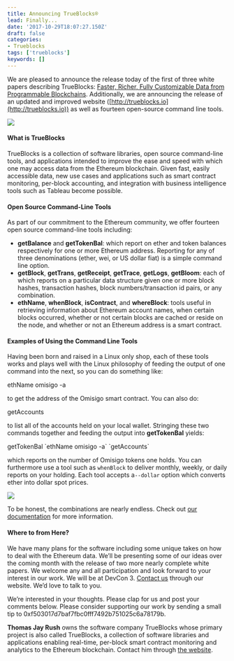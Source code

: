 ```yaml
---
title: Announcing TrueBlocks®
lead: Finally...
date: '2017-10-29T18:07:27.150Z'
draft: false
categories:
- Trueblocks
tags: ['trueblocks']
keywords: []
---
```


We are pleased to announce the release today of the first of three white papers describing TrueBlocks: [Faster, Richer, Fully Customizable Data from Programmable Blockchains](http://trueblocks.io/wp-content/uploads/2017/10/2017-Rush-Faster-Richer-Fully-Customizable-Data-from-Programmable-Blockchains.pdf). Additionally, we are announcing the release of an updated and improved website ([http://trueblocks.io](http://trueblocks.io)) as well as fourteen open-source command line tools.

![](/blog/img/020-Announcing-TrueBlocks-001.png)

#### What is TrueBlocks

TrueBlocks is a collection of software libraries, open source command-line tools, and applications intended to improve the ease and speed with which one may access data from the Ethereum blockchain. Given fast, easily accessible data, new use cases and applications such as smart contract monitoring, per-block accounting, and integration with business intelligence tools such as Tableau become possible.

#### Open Source Command-Line Tools

As part of our commitment to the Ethereum community, we offer fourteen open source command-line tools including:

* **getBalance** and **getTokenBal**: which report on ether and token balances respectively for one or more Ethereum address. Reporting for any of three denominations (ether, wei, or US dollar fiat) is a simple command line option.
* **getBlock**, **getTrans**, **getReceipt**, **getTrace**, **getLogs**, **getBloom**: each of which reports on a particular data structure given one or more block hashes, transaction hashes, block numbers/transaction id pairs, or any combination.
* **ethName**, **whenBlock**, **isContract**, and **whereBlock**: tools useful in retrieving information about Ethereum account names, when certain blocks occurred, whether or not certain blocks are cached or reside on the node, and whether or not an Ethereum address is a smart contract.

#### Examples of Using the Command Line Tools

Having been born and raised in a Linux only shop, each of these tools works and plays well with the Linux philosophy of feeding the output of one command into the next, so you can do something like:

ethName omisigo -a

to get the address of the Omisigo smart contract. You can also do:

getAccounts

to list all of the accounts held on your local wallet. Stringing these two commands together and feeding the output into **getTokenBal** yields:

getTokenBal \`ethName omisigo -a\` \`getAccounts\`

which reports on the number of Omisigo tokens one holds. You can furthermore use a tool such as `whenBlock` to deliver monthly, weekly, or daily reports on your holding. Each tool accepts a`--dollar` option which converts ether into dollar spot prices.

![](/blog/img/020-Announcing-TrueBlocks-002.png)

To be honest, the combinations are nearly endless. Check out [our documentation](http://trueblocks.io/docs/) for more information.

#### Where to from Here?

We have many plans for the software including some unique takes on how to deal with the Ethereum data. We’ll be presenting some of our ideas over the coming month with the release of two more nearly complete white papers. We welcome any and all participation and look forward to your interest in our work. We will be at DevCon 3. [Contact us](http://trueblocks.io/#contact) through our website. We’d love to talk to you.

We’re interested in your thoughts. Please clap for us and post your comments below. Please consider supporting our work by sending a small tip to 0xf503017d7baf7fbc0fff7492b751025c6a78179b.

**Thomas Jay Rush** owns the software company TrueBlocks whose primary project is also called TrueBlocks, a collection of software libraries and applications enabling real-time, per-block smart contract monitoring and analytics to the Ethereum blockchain. Contact him through [the website](http://trueblocks.io).
